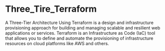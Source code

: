 # Three_Tire_Terraform
A Three-Tier Architecture Using Terraform is a design and infrastructure provisioning approach for building and managing scalable and resilient web applications or services. Terraform is an Infrastructure as Code (IaC) tool that allows you to define and automate the provisioning of infrastructure resources on cloud platforms like AWS and others.

